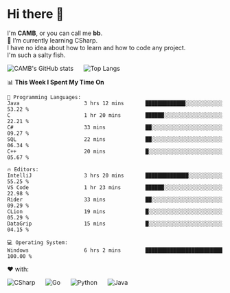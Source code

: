 # Hi there 👋
<!--
**CAMB-dev/CAMB-dev** is a ✨ _special_ ✨ repository because its `README.md` (this file) appears on your GitHub profile.

Here are some ideas to get you started:

- 🔭 I’m currently working on ...
- 🌱 I’m currently learning ...
- 👯 I’m looking to collaborate on ...
- 🤔 I’m looking for help with ...
- 💬 Ask me about ...
- 📫 How to reach me: ...
- 😄 Pronouns: ...
- ⚡ Fun fact: ...
-->
 I'm **CAMB**, or you can call me **bb**.  
 🌱 I’m currently learning CSharp.  
 I have no idea about how to learn and how to code any project.  
 I'm such a salty fish.
 
 
![CAMB's GitHub stats](https://github-readme-stats.vercel.app/api?username=CAMB-dev&show_icons=true&theme=tokyonight)
&nbsp;&nbsp;&nbsp;&nbsp;
![Top Langs](https://github-readme-stats.vercel.app/api/top-langs/?username=CAMB-dev&langs_count=5&theme=tokyonight)


<!--START_SECTION:waka-->
📊 **This Week I Spent My Time On** 

```text
💬 Programming Languages: 
Java                     3 hrs 12 mins       █████████████░░░░░░░░░░░░   53.22 % 
C                        1 hr 20 mins        ██████░░░░░░░░░░░░░░░░░░░   22.21 % 
C#                       33 mins             ██░░░░░░░░░░░░░░░░░░░░░░░   09.27 % 
SQL                      22 mins             ██░░░░░░░░░░░░░░░░░░░░░░░   06.34 % 
C++                      20 mins             █░░░░░░░░░░░░░░░░░░░░░░░░   05.67 % 

🔥 Editors: 
IntelliJ                 3 hrs 20 mins       ██████████████░░░░░░░░░░░   55.25 % 
VS Code                  1 hr 23 mins        ██████░░░░░░░░░░░░░░░░░░░   22.98 % 
Rider                    33 mins             ██░░░░░░░░░░░░░░░░░░░░░░░   09.29 % 
CLion                    19 mins             █░░░░░░░░░░░░░░░░░░░░░░░░   05.29 % 
DataGrip                 15 mins             █░░░░░░░░░░░░░░░░░░░░░░░░   04.15 % 

💻 Operating System: 
Windows                  6 hrs 2 mins        █████████████████████████   100.00 % 
```


<!--END_SECTION:waka-->


❤ with:

![CSharp](https://img.shields.io/badge/CSharp-%23512BD4?style=for-the-badge&logo=.net)
&nbsp;&nbsp;&nbsp;&nbsp;
![Go](https://img.shields.io/badge/Go-000000?style=for-the-badge&logo=go)
&nbsp;&nbsp;&nbsp;&nbsp;
![Python](https://img.shields.io/badge/Python-000000?style=for-the-badge&logo=python)
&nbsp;&nbsp;&nbsp;&nbsp;
![Java](https://img.shields.io/badge/Java-964B00?style=for-the-badge&logo=openjdk)
